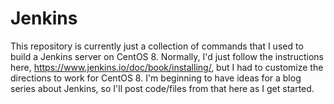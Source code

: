 # Jenkins

This repository is currently just a collection of commands that I used to build a Jenkins server on CentOS 8. Normally, I'd just follow the instructions here, https://www.jenkins.io/doc/book/installing/, but I had to customize the directions to work for CentOS 8. I'm beginning to have ideas for a blog series about Jenkins, so I'll post code/files from that here as I get started.
